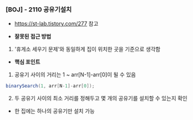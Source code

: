 ### [BOJ] - 2110 공유기설치
- https://st-lab.tistory.com/277 참고

- **잘못된 접근 방법**
1. '휴게소 세우기 문제'와 동일하게 집이 위치한 곳을 기준으로 생각함 

- **핵심 포인트**
1. 공유기 사이의 거리는 1 ~ arr[N-1]-arr[0]이 될 수 있음
~~~java
binarySearch(1, arr[N-1]-arr[0]);
~~~

2. 두 공유기 사이의 최소 거리를 정해두고 몇 개의 공유기를 설치할 수 있는지 확인
- 한 집에는 하나의 공유기만 설치 가능 